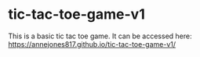 # tic-tac-toe-game-v1
This is a basic tic tac toe game. It can be accessed here: https://annejones817.github.io/tic-tac-toe-game-v1/
